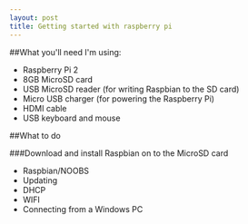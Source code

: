 ```yaml
---
layout: post
title: Getting started with raspberry pi
---
```


##What you'll need
I'm using: 
* Raspberry Pi 2
* 8GB MicroSD card
* USB MicroSD reader (for writing Raspbian to the SD card)
* Micro USB charger (for powering the Raspberry Pi)
* HDMI cable
* USB keyboard and mouse

##What to do

###Download and install Raspbian on to the MicroSD card

- Raspbian/NOOBS
- Updating
- DHCP
- WIFI
- Connecting from a Windows PC
